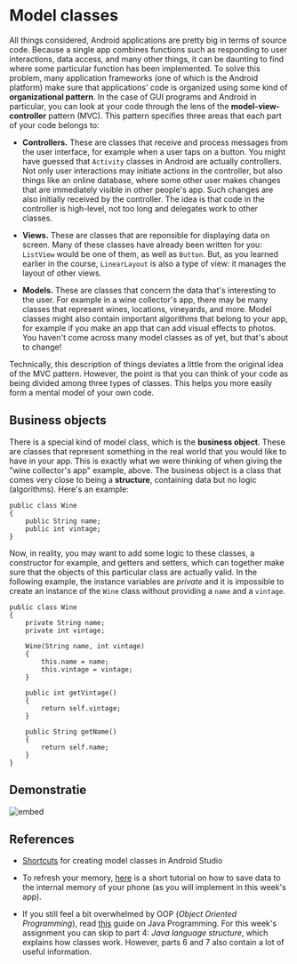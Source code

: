 # Model classes

All things considered, Android applications are pretty big in terms of source code. Because a single app combines functions such as responding to user interactions, data access, and many other things, it can be daunting to find where some particular function has been implemented. To solve this problem, many application frameworks (one of which is the Android platform) make sure that applications' code is organized using some kind of **organizational pattern**. In the case of GUI programs and Android in particular, you can look at your code through the lens of the **model-view-controller** pattern (MVC). This pattern specifies three areas that each part of your code belongs to:

- **Controllers.** These are classes that receive and process messages from the user interface, for example when a user taps on a button. You might have guessed that `Activity` classes in Android are actually controllers. Not only user interactions may initiate actions in the controller, but also things like an online database, where some other user makes changes that are immediately visible in other people's app. Such changes are also initially received by the controller. The idea is that code in the controller is high-level, not too long and delegates work to other classes.

- **Views.** These are classes that are reponsible for displaying data on screen. Many of these classes have already been written for you: `ListView` would be one of them, as well as `Button`. But, as you learned earlier in the course, `LinearLayout` is also a type of view: it manages the layout of other views.

- **Models.** These are classes that concern the data that's interesting to the user. For example in a wine collector's app, there may be many classes that represent wines, locations, vineyards, and more. Model classes might also contain important algorithms that belong to your app, for example if you make an app that can add visual effects to photos. You haven't come across many model classes as of yet, but that's about to change!

Technically, this description of things deviates a little from the original idea of the MVC pattern. However, the point is that you can think of your code as being divided among three types of classes. This helps you more easily form a mental model of your own code.

## Business objects

There is a special kind of model class, which is the **business object**. These are classes that represent something in the real world that you would like to have in your app. This is exactly what we were thinking of when giving the "wine collector's app" example, above. The business object is a class that comes very close to being a **structure**, containing data but no logic (algorithms). Here's an example:

    public class Wine
    {
        public String name;
        public int vintage;
    }

Now, in reality, you may want to add some logic to these classes, a constructor for example, and getters and setters, which can together make sure that the objects of this particular class are actually valid. In the following example, the instance variables are *private* and it is impossible to create an instance of the `Wine` class without providing a `name` and a `vintage`.

    public class Wine
    {
        private String name;
        private int vintage;
        
        Wine(String name, int vintage)
        {
            this.name = name;
            this.vintage = vintage;
        }
        
        public int getVintage()
        {
            return self.vintage;
        }
        
        public String getName()
        {
            return self.name;
        }
    }

## Demonstratie

![embed](https://player.vimeo.com/video/207789065)

## References

- [Shortcuts](http://stackoverflow.com/questions/14206434/android-do-we-have-to-manually-create-model-classes) for creating model classes in Android Studio

- To refresh your memory, [here](http://www.journaldev.com/9383/android-internal-storage-example-tutorial) is a short tutorial on how to save data to the internal memory of your phone (as you will implement in this week's app).

- If you still feel a bit overwhelmed by OOP (*Object Oriented Programming*), read [this](http://www.vogella.com/tutorials/JavaIntroduction/article.html) guide on Java Programming. For this week's assignment you can skip to part 4: *Java language structure*, which explains how classes work. However, parts 6 and 7 also contain a lot of useful information.
